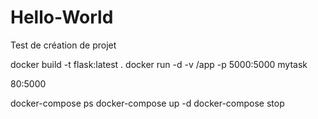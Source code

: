 # Hello-World
Test de création de projet

docker build -t flask:latest .
docker run -d -v /app -p 5000:5000 mytask

80:5000

docker-compose ps
docker-compose up -d
docker-compose stop
